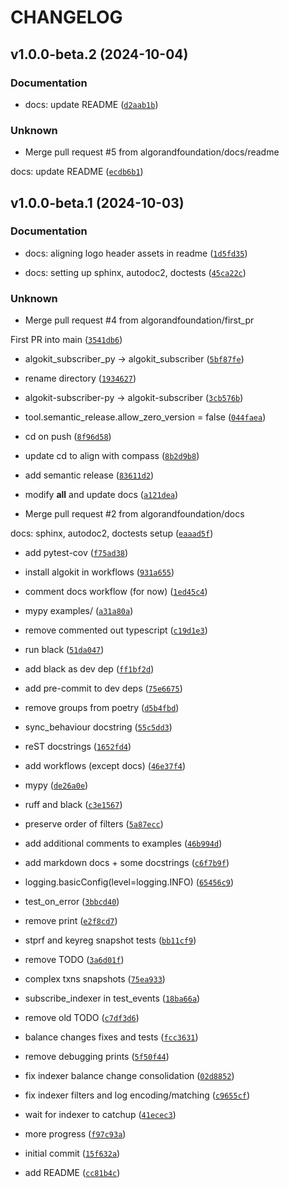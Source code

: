 # CHANGELOG

## v1.0.0-beta.2 (2024-10-04)

### Documentation

* docs: update README ([`d2aab1b`](https://github.com/algorandfoundation/algokit-subscriber-py/commit/d2aab1bc25eefbf4ff6d3a2d4c19c0f1f695c5cd))

### Unknown

* Merge pull request #5 from algorandfoundation/docs/readme

docs: update README ([`ecdb6b1`](https://github.com/algorandfoundation/algokit-subscriber-py/commit/ecdb6b1b3ff3a917a9dca4abc673d4454d57894f))

## v1.0.0-beta.1 (2024-10-03)

### Documentation

* docs: aligning logo header assets in readme ([`1d5fd35`](https://github.com/algorandfoundation/algokit-subscriber-py/commit/1d5fd35be0dc0c25cf8be57608119e123066505e))

* docs: setting up sphinx, autodoc2, doctests ([`45ca22c`](https://github.com/algorandfoundation/algokit-subscriber-py/commit/45ca22c574662dcef49f815ebc56a24625450d1f))

### Unknown

* Merge pull request #4 from algorandfoundation/first_pr

First PR into main ([`3541db6`](https://github.com/algorandfoundation/algokit-subscriber-py/commit/3541db6fac4532a5e598288614846bf489c8f0f5))

* algokit_subscriber_py -&gt; algokit_subscriber ([`5bf87fe`](https://github.com/algorandfoundation/algokit-subscriber-py/commit/5bf87fef4d8ff5a71e8918ac2f5a68897bb35b8c))

* rename directory ([`1934627`](https://github.com/algorandfoundation/algokit-subscriber-py/commit/1934627b2526d4b22aecf02918c0bbb280be1d0a))

* algokit-subscriber-py -&gt; algokit-subscriber ([`3cb576b`](https://github.com/algorandfoundation/algokit-subscriber-py/commit/3cb576b5d77d07ed89d4028280dc150d8fe118c5))

* tool.semantic_release.allow_zero_version = false ([`044faea`](https://github.com/algorandfoundation/algokit-subscriber-py/commit/044faea559ecd6d0d31ba07cc1093f93c80864fe))

* cd on push ([`8f96d58`](https://github.com/algorandfoundation/algokit-subscriber-py/commit/8f96d5816bb35fdb1748ec68e9fc1556f9832005))

* update cd to align with compass ([`8b2d9b8`](https://github.com/algorandfoundation/algokit-subscriber-py/commit/8b2d9b88d4c56227fb65ec2a48b4738a0ddd8290))

* add semantic release ([`83611d2`](https://github.com/algorandfoundation/algokit-subscriber-py/commit/83611d20131a44b19229b07a6e99cad44de409a2))

* modify __all__ and update docs ([`a121dea`](https://github.com/algorandfoundation/algokit-subscriber-py/commit/a121deae1de2b89df8246e182a57c221b77bbe5d))

* Merge pull request #2 from algorandfoundation/docs

docs: sphinx, autodoc2, doctests setup ([`eaaad5f`](https://github.com/algorandfoundation/algokit-subscriber-py/commit/eaaad5f93dda12b65b956d8cc03e4e2c94dee35a))

* add pytest-cov ([`f75ad38`](https://github.com/algorandfoundation/algokit-subscriber-py/commit/f75ad38c0fabbc8c072417f96a01cffd7d04cae9))

* install algokit in workflows ([`931a655`](https://github.com/algorandfoundation/algokit-subscriber-py/commit/931a6558b21893acd20b3a4089125b7330d2ef63))

* comment docs workflow (for now) ([`1ed45c4`](https://github.com/algorandfoundation/algokit-subscriber-py/commit/1ed45c405f5f1961096372abc687580157e0f710))

* mypy examples/ ([`a31a80a`](https://github.com/algorandfoundation/algokit-subscriber-py/commit/a31a80a65ac735dde1b07dd070e603dbbfe3478c))

* remove commented out typescript ([`c19d1e3`](https://github.com/algorandfoundation/algokit-subscriber-py/commit/c19d1e3d273349f9abfc8b8247d8728282eebebb))

* run black ([`51da047`](https://github.com/algorandfoundation/algokit-subscriber-py/commit/51da047a2f02d897115a800b724648c1e1c2bd94))

* add black as dev dep ([`ff1bf2d`](https://github.com/algorandfoundation/algokit-subscriber-py/commit/ff1bf2d36b842a91caf836b99437cebaabce317f))

* add pre-commit to dev deps ([`75e6675`](https://github.com/algorandfoundation/algokit-subscriber-py/commit/75e6675eedf0d5e6ef13eff340987a690e3995e2))

* remove groups from poetry ([`d5b4fbd`](https://github.com/algorandfoundation/algokit-subscriber-py/commit/d5b4fbd0e1f321972e481c90ef60e48d4c142513))

* sync_behaviour docstring ([`55c5dd3`](https://github.com/algorandfoundation/algokit-subscriber-py/commit/55c5dd3566620198cc9d273a218cd5165eaa6c32))

* reST docstrings ([`1652fd4`](https://github.com/algorandfoundation/algokit-subscriber-py/commit/1652fd419b3c52d5ea39614552963346ba86fdc1))

* add workflows (except docs) ([`46e37f4`](https://github.com/algorandfoundation/algokit-subscriber-py/commit/46e37f418a3000270edfcb0bdfb04c80e6da4f58))

* mypy ([`de26a0e`](https://github.com/algorandfoundation/algokit-subscriber-py/commit/de26a0effc65d869c99c6656bca6dc96ba8e1ed5))

* ruff and black ([`c3e1567`](https://github.com/algorandfoundation/algokit-subscriber-py/commit/c3e15672aa20be177243cfde51c0b783eeda0baf))

* preserve order of filters ([`5a87ecc`](https://github.com/algorandfoundation/algokit-subscriber-py/commit/5a87ecc1cbb1d338b81d9071874cc5e62ad21c2e))

* add additional comments to examples ([`46b994d`](https://github.com/algorandfoundation/algokit-subscriber-py/commit/46b994d14428e62fc84a8cf8866896f3ab155a0b))

* add markdown docs + some docstrings ([`c6f7b9f`](https://github.com/algorandfoundation/algokit-subscriber-py/commit/c6f7b9fa1386fb74cb20dadefba587e176c14919))

* logging.basicConfig(level=logging.INFO) ([`65456c9`](https://github.com/algorandfoundation/algokit-subscriber-py/commit/65456c92037a5920cd6904201f0aec2aa7a36d8d))

* test_on_error ([`3bbcd40`](https://github.com/algorandfoundation/algokit-subscriber-py/commit/3bbcd40267c324a804f57580bf460b1f1019eea2))

* remove print ([`e2f8cd7`](https://github.com/algorandfoundation/algokit-subscriber-py/commit/e2f8cd709dc6bcc3b487ea1c6319244665654b38))

* stprf and keyreg snapshot tests ([`bb11cf9`](https://github.com/algorandfoundation/algokit-subscriber-py/commit/bb11cf9d08ba4c7acb2e567c40750688b8ff1beb))

* remove TODO ([`3a6d01f`](https://github.com/algorandfoundation/algokit-subscriber-py/commit/3a6d01fabe52eab8e5173e2c4c9abb9857da0c27))

* complex txns snapshots ([`75ea933`](https://github.com/algorandfoundation/algokit-subscriber-py/commit/75ea9335b5d75dbf9d350382bd9fd8decc4343dd))

* subscribe_indexer in test_events ([`18ba66a`](https://github.com/algorandfoundation/algokit-subscriber-py/commit/18ba66a28a99429db91b7df564a9c88eba06464c))

* remove old TODO ([`c7df3d6`](https://github.com/algorandfoundation/algokit-subscriber-py/commit/c7df3d6df7ff164235cf6d8a189590a17ebb986e))

* balance changes fixes and tests ([`fcc3631`](https://github.com/algorandfoundation/algokit-subscriber-py/commit/fcc3631c5f370cd40e8b9dbe7afe98aca3697acf))

* remove debugging prints ([`5f50f44`](https://github.com/algorandfoundation/algokit-subscriber-py/commit/5f50f44c19083c726293700e8b3ba854a9ceac5a))

* fix indexer balance change consolidation ([`02d8852`](https://github.com/algorandfoundation/algokit-subscriber-py/commit/02d88520dc763a9eb26b64872f1f1af2abd51dc6))

* fix indexer filters and log encoding/matching ([`c9655cf`](https://github.com/algorandfoundation/algokit-subscriber-py/commit/c9655cf634e91d89f0f90a651367feb4e4729ae2))

* wait for indexer to catchup ([`41ecec3`](https://github.com/algorandfoundation/algokit-subscriber-py/commit/41ecec36e5234a64658dd6ad3fa64bd0be627c32))

* more progress ([`f97c93a`](https://github.com/algorandfoundation/algokit-subscriber-py/commit/f97c93a10fda6b6173be440355c5990bedfc2d7c))

* initial commit ([`15f632a`](https://github.com/algorandfoundation/algokit-subscriber-py/commit/15f632ab9f3aa9c200a5dfa3d2429a113f60979d))

* add README ([`cc81b4c`](https://github.com/algorandfoundation/algokit-subscriber-py/commit/cc81b4c5bfffae344c1cc050326addbc5d6a2431))

